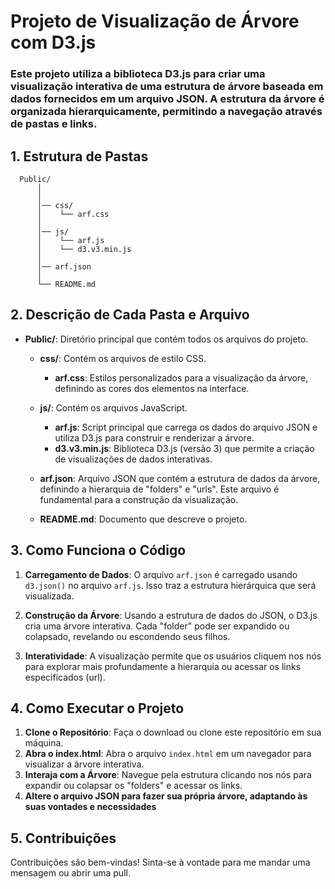 # Projeto de Visualização de Árvore com D3.js


### Este projeto utiliza a biblioteca D3.js para criar uma visualização interativa de uma estrutura de árvore baseada em dados fornecidos em um arquivo JSON. A estrutura da árvore é organizada hierarquicamente, permitindo a navegação através de pastas e links.

## 1. Estrutura de Pastas
```
  Public/
      │
      │
      │── css/
      │    └── arf.css
      │
      │── js/
      │    └── arf.js
      │    └── d3.v3.min.js
      │
      │── arf.json
      │
      └── README.md
```

## 2. Descrição de Cada Pasta e Arquivo

- **Public/**: Diretório principal que contém todos os arquivos do projeto.

  - **css/**: Contém os arquivos de estilo CSS.
    - **arf.css**: Estilos personalizados para a visualização da árvore, definindo as cores dos elementos na interface.

  - **js/**: Contém os arquivos JavaScript.
    - **arf.js**: Script principal que carrega os dados do arquivo JSON e utiliza D3.js para construir e renderizar a árvore.
    - **d3.v3.min.js**: Biblioteca D3.js (versão 3) que permite a criação de visualizações de dados interativas.

  - **arf.json**: Arquivo JSON que contém a estrutura de dados da árvore, definindo a hierarquia de "folders" e "urls". Este arquivo é fundamental para a construção da visualização.

  - **README.md**: Documento que descreve o projeto.

## 3. Como Funciona o Código

1. **Carregamento de Dados**: O arquivo `arf.json` é carregado usando `d3.json()` no arquivo `arf.js`. Isso traz a estrutura hierárquica que será visualizada.

2. **Construção da Árvore**: Usando a estrutura de dados do JSON, o D3.js cria uma árvore interativa. Cada "folder" pode ser expandido ou colapsado, revelando ou escondendo seus filhos.

3. **Interatividade**: A visualização permite que os usuários cliquem nos nós para explorar mais profundamente a hierarquia ou acessar os links especificados (url).

## 4. Como Executar o Projeto

1. **Clone o Repositório**: Faça o download ou clone este repositório em sua máquina.
2. **Abra o index.html**: Abra o arquivo `index.html` em um navegador para visualizar a árvore interativa.
3. **Interaja com a Árvore**: Navegue pela estrutura clicando nos nós para expandir ou colapsar os "folders" e acessar os links.
4. **Altere o arquivo JSON para fazer sua própria árvore, adaptando às suas vontades e necessidades**

## 5. Contribuições

Contribuições são bem-vindas! Sinta-se à vontade para me mandar uma mensagem ou abrir uma pull.


